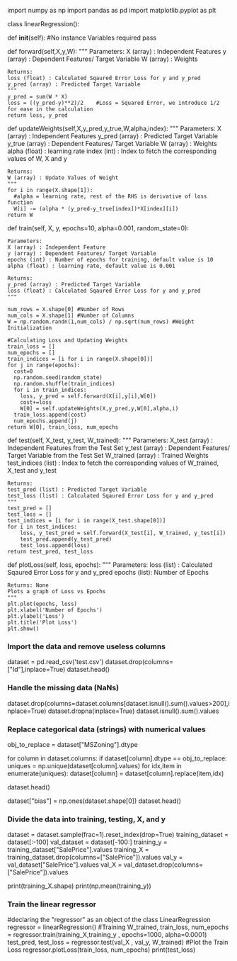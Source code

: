 

import numpy as np
import pandas as pd
import matplotlib.pyplot as plt

class linearRegression():

  def __init__(self):
    #No instance Variables required
    pass

  def forward(self,X,y,W):
    """
    Parameters:
    X (array) : Independent Features
    y (array) : Dependent Features/ Target Variable
    W (array) : Weights 

    Returns:
    loss (float) : Calculated Sqaured Error Loss for y and y_pred
    y_pred (array) : Predicted Target Variable
    """
    y_pred = sum(W * X)
    loss = ((y_pred-y)**2)/2    #Loss = Squared Error, we introduce 1/2 for ease in the calculation
    return loss, y_pred

  def updateWeights(self,X,y_pred,y_true,W,alpha,index):
    """
    Parameters:
    X (array) : Independent Features
    y_pred (array) : Predicted Target Variable
    y_true (array) : Dependent Features/ Target Variable
    W (array) : Weights
    alpha (float) : learning rate
    index (int) : Index to fetch the corresponding values of W, X and y 

    Returns:
    W (array) : Update Values of Weight
    """
    for i in range(X.shape[1]):
      #alpha = learning rate, rest of the RHS is derivative of loss function
      W[i] -= (alpha * (y_pred-y_true[index])*X[index][i]) 
    return W

  def train(self, X, y, epochs=10, alpha=0.001, random_state=0):
    
    Parameters:
    X (array) : Independent Feature
    y (array) : Dependent Features/ Target Variable
    epochs (int) : Number of epochs for training, default value is 10
    alpha (float) : learning rate, default value is 0.001

    Returns:
    y_pred (array) : Predicted Target Variable
    loss (float) : Calculated Sqaured Error Loss for y and y_pred
    """

    num_rows = X.shape[0] #Number of Rows
    num_cols = X.shape[1] #Number of Columns 
    W = np.random.randn(1,num_cols) / np.sqrt(num_rows) #Weight Initialization

    #Calculating Loss and Updating Weights
    train_loss = []
    num_epochs = []
    train_indices = [i for i in range(X.shape[0])]
    for j in range(epochs):
      cost=0
      np.random.seed(random_state)
      np.random.shuffle(train_indices)
      for i in train_indices:
        loss, y_pred = self.forward(X[i],y[i],W[0])
        cost+=loss
        W[0] = self.updateWeights(X,y_pred,y,W[0],alpha,i)
      train_loss.append(cost)
      num_epochs.append(j)
    return W[0], train_loss, num_epochs

  def test(self, X_test, y_test, W_trained):
    """
    Parameters:
    X_test (array) : Independent Features from the Test Set
    y_test (array) : Dependent Features/ Target Variable from the Test Set
    W_trained (array) : Trained Weights
    test_indices (list) : Index to fetch the corresponding values of W_trained,
                          X_test and y_test 

    Returns:
    test_pred (list) : Predicted Target Variable
    test_loss (list) : Calculated Sqaured Error Loss for y and y_pred
    """
    test_pred = []
    test_loss = []
    test_indices = [i for i in range(X_test.shape[0])]
    for i in test_indices:
        loss, y_test_pred = self.forward(X_test[i], W_trained, y_test[i])
        test_pred.append(y_test_pred)
        test_loss.append(loss)
    return test_pred, test_loss
    

  def plotLoss(self, loss, epochs):
    """
    Parameters:
    loss (list) : Calculated Sqaured Error Loss for y and y_pred
    epochs (list): Number of Epochs

    Returns: None
    Plots a graph of Loss vs Epochs
    """
    plt.plot(epochs, loss)
    plt.xlabel('Number of Epochs')
    plt.ylabel('Loss')
    plt.title('Plot Loss')
    plt.show()

### Import the data and remove useless columns

dataset = pd.read_csv('test.csv')
dataset.drop(columns=["Id"],inplace=True)
dataset.head()

### Handle the missing data (NaNs)

dataset.drop(columns=dataset.columns[dataset.isnull().sum().values>200],inplace=True)
dataset.dropna(inplace=True)
dataset.isnull().sum().values

### Replace categorical data (strings) with numerical values

obj_to_replace = dataset["MSZoning"].dtype

for column in dataset.columns:
    if dataset[column].dtype == obj_to_replace:
        uniques = np.unique(dataset[column].values)
        for idx,item in enumerate(uniques):
            dataset[column] = dataset[column].replace(item,idx)
            
dataset.head()


dataset["bias"] = np.ones(dataset.shape[0])
dataset.head()
### Divide the data into training, testing, X, and y

dataset = dataset.sample(frac=1).reset_index(drop=True)
training_dataset = dataset[:-100]
val_dataset = dataset[-100:]
training_y = training_dataset["SalePrice"].values
training_X = training_dataset.drop(columns=["SalePrice"]).values
val_y = val_dataset["SalePrice"].values
val_X = val_dataset.drop(columns=["SalePrice"]).values

print(training_X.shape)
print(np.mean(training_y))

### Train the linear regressor

#declaring the "regressor" as an object of the class LinearRegression
regressor = linearRegression()
#Training 
W_trained, train_loss, num_epochs = regressor.train(training_X,training_y , epochs=1000, alpha=0.0001)
test_pred, test_loss = regressor.test(val_X , val_y, W_trained)
#Plot the Train Loss
regressor.plotLoss(train_loss, num_epochs)
print(test_loss)
